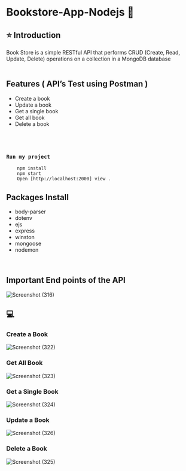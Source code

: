 # Bookstore-App-Nodejs 🚀

## ⭐ Introduction
Book Store is a simple RESTful API that performs CRUD (Create, Read, Update, Delete) operations on a collection in a MongoDB database
<br/>
<br/>

## Features (  API’s Test using Postman )
- Create a book
- Update a book
- Get a single book
- Get all book
- Delete a book
<br/>
<br/>

### `Run my project`
```shell
    npm install
    npm start
    Open [http://localhost:2000] view .
```

## Packages Install
- body-parser <br/>
- dotenv<br/>
- ejs<br/>
- express<br/>
- winston<br/>
- mongoose<br/>
- nodemon<br/>
<br/>

## Important End points of the API
![Screenshot (316)](https://github.com/ajaykumar2pp/Bookstore-App-Nodejs/assets/102378038/7cf60bd8-86dc-4037-b50e-81c0bfa06e04)

## 💻 

###  Create a Book


![Screenshot (322)](https://github.com/ajaykumar2pp/Bookstore-App-Nodejs/assets/102378038/f34cbe15-d18d-42ed-89fd-837db377c528)


### Get All Book


![Screenshot (323)](https://github.com/ajaykumar2pp/Bookstore-App-Nodejs/assets/102378038/82fd776b-f98b-4249-9626-c8e5b5505fa1)

### Get a Single Book 

![Screenshot (324)](https://github.com/ajaykumar2pp/Bookstore-App-Nodejs/assets/102378038/b6e67d4f-0100-445a-89c9-4dca0286d4d6)

### Update a Book 

![Screenshot (326)](https://github.com/ajaykumar2pp/Bookstore-App-Nodejs/assets/102378038/a190c18b-8d23-446a-9629-a0d1ae301ab6)


### Delete a Book 

![Screenshot (325)](https://github.com/ajaykumar2pp/Bookstore-App-Nodejs/assets/102378038/92daed1d-7e51-43b3-895a-898301ec73b3)



